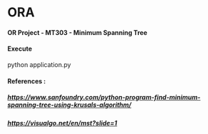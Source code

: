 # ORA
#### OR Project - MT303 - Minimum Spanning Tree

#### Execute


 python application.py



#### References :

##### https://www.sanfoundry.com/python-program-find-minimum-spanning-tree-using-krusals-algorithm/
##### https://visualgo.net/en/mst?slide=1
